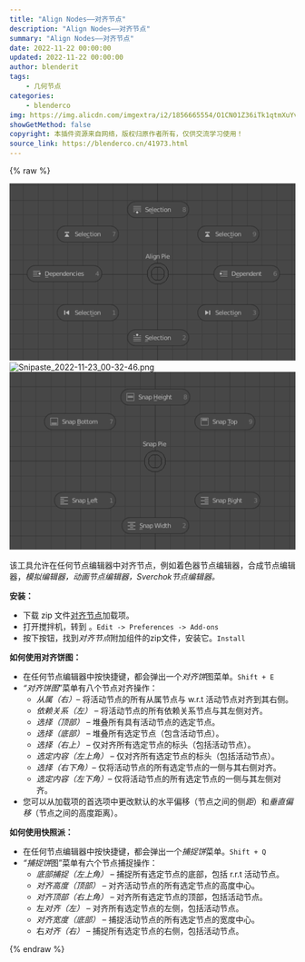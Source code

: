 ```yaml
---
title: "Align Nodes——对齐节点"
description: "Align Nodes——对齐节点"
summary: "Align Nodes——对齐节点"
date: 2022-11-22 00:00:00
updated: 2022-11-22 00:00:00
author: blenderit
tags: 
    - 几何节点
categories:
    - blenderco
img: https://img.alicdn.com/imgextra/i2/1856665554/O1CN01Z36iTk1qtmXuYvEyl_!!1856665554.png
showGetMethod: false
copyright: 本插件资源来自网络，版权归原作者所有，仅供交流学习使用！
source_link: https://blenderco.cn/41973.html
---
```


{% raw %}
<p dir="auto"><a href="https://github.com/3DSinghVFX/align_nodes/blob/master/align_pie_img.png?raw=true" target="_blank" rel="noopener noreferrer"><img title="Align Pie menu" src="https://github.com/3DSinghVFX/align_nodes/raw/master/align_pie_img.png?raw=true" alt=""></a> <img src="https://img.alicdn.com/imgextra/i2/1856665554/O1CN01Z36iTk1qtmXuYvEyl_!!1856665554.png" alt="Snipaste_2022-11-23_00-32-46.png"><a href="https://github.com/3DSinghVFX/align_nodes/blob/master/snap_pie_img.png?raw=true" target="_blank" rel="noopener noreferrer"><img title="Snap Pie menu" src="https://github.com/3DSinghVFX/align_nodes/raw/master/snap_pie_img.png?raw=true" alt=""></a></p><p dir="auto">该工具允许在任何节点编辑器中对齐节点，例如着色器节点编辑器，合成节点编辑器，<em>模拟编辑器，动画节点编辑器，Sverchok节点编辑器。</em></p><p dir="auto"><strong>安装：</strong></p><ul>
<li>下载 zip 文件<a href="https://github.com/3DSinghVFX/align_nodes/archive/master.zip">对齐节点</a>加载项。</li>
<li>打开搅拌机，转到 。<code>Edit -&gt; Preferences -&gt; Add-ons</code></li>
<li>按下按钮，找到<em>对齐节点</em>附加组件的zip文件，安装它。<code>Install</code></li>
</ul><p dir="auto"><strong>如何使用对齐饼图：</strong></p><ul>
<li>在任何节点编辑器中按快捷键，都会弹出一个<em>对齐饼</em>图菜单。<code>Shift + E</code></li>
<li><em>“对齐饼图</em>”菜单有八个节点对齐操作：
<ul>
<li><em>从属（右）</em>– 将活动节点的所有从属节点与 w.r.t 活动节点对齐到其右侧。</li>
<li><em>依赖关系（左）</em> – 将活动节点的所有依赖关系节点与其左侧对齐。</li>
<li><em>选择（顶部）</em> – 堆叠所有具有活动节点的选定节点。</li>
<li><em>选择（底部）</em> – 堆叠所有选定节点（包含活动节点）。</li>
<li><em>选择（右上）</em> – 仅对齐所有选定节点的标头（包括活动节点）。</li>
<li><em>选定内容（左上角）</em> – 仅对齐所有选定节点的标头（包括活动节点）。</li>
<li><em>选择（右下角）</em>– 仅将活动节点的所有选定节点的一侧与其右侧对齐。</li>
<li><em>选定内容（左下角）</em>– 仅将活动节点的所有选定节点的一侧与其左侧对齐。</li>
</ul>
</li>
<li>您可以从加载项的首选项中更改默认的水平偏移（节点之间的侧<em>距</em>）和<em>垂直偏移</em>（节点之间的高度距离）。</li>
</ul><p dir="auto"><strong>如何使用快照派：</strong></p><ul>
<li>在任何节点编辑器中按快捷键，都会弹出一个<em>捕捉饼</em>菜单。<code>Shift + Q</code></li>
<li><em>“捕捉饼</em>图”菜单有六个节点捕捉操作：
<ul>
<li><em>底部捕捉（左上角）</em> – 捕捉所有选定节点的底部，包括 r.r.t 活动节点。</li>
<li><em>对齐高度（顶部）</em> – 对齐活动节点的所有选定节点的高度中心。</li>
<li><em>对齐顶部（右上角）</em> – 对齐所有选定节点的顶部，包括活动节点。</li>
<li>左<em>对齐（左）</em> – 对齐所有选定节点的左侧，包括活动节点。</li>
<li><em>对齐宽度（底部）</em> – 捕捉活动节点的所有选定节点的宽度中心。</li>
<li>右<em>对齐（右）</em> – 捕捉所有选定节点的右侧，包括活动节点。</li>
</ul>
</li>
</ul>
<div style="display: none">blenderco</div>
{% endraw %}